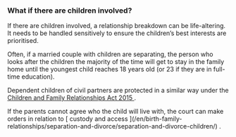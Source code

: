 ###  What if there are children involved?

If there are children involved, a relationship breakdown can be life-altering.
It needs to be handled sensitively to ensure the children’s best interests are
prioritised.

Often, if a married couple with children are separating, the person who looks
after the children the majority of the time will get to stay in the family
home until the youngest child reaches 18 years old (or 23 if they are in full-
time education).

Dependent children of civil partners are protected in a similar way under the
[ Children and Family Relationships Act 2015
](http://www.irishstatutebook.ie/eli/2015/act/9/enacted/en/html) .

If the parents cannot agree who the child will live with, the court can make
orders in relation to [ custody and access ](/en/birth-family-
relationships/separation-and-divorce/separation-and-divorce-children/) .
